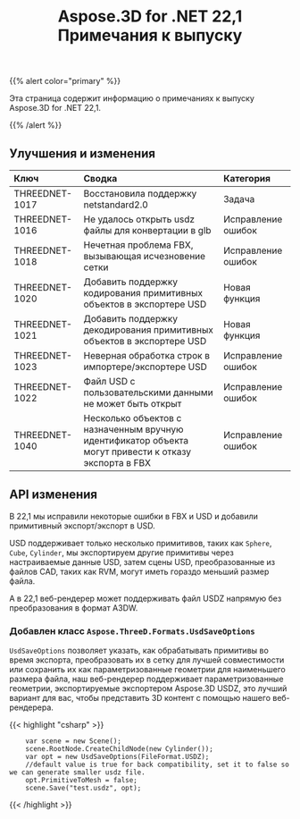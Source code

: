 ﻿---
title: Aspose.3D for .NET 22,1 Примечания к выпуску
type: docs
weight: 12
url: /ru/net/aspose-3d-for-net-22-1-release-notes/
---
{{% alert color="primary" %}}

Эта страница содержит информацию о примечаниях к выпуску Aspose.3D for .NET 22,1.

{{% /alert %}}
## **Улучшения и изменения**

|**Ключ**|**Сводка**|**Категория**|
|:- |:- |:- |
|THREEDNET-1017 |Восстановила поддержку netstandard2.0|Задача|
|THREEDNET-1016 |Не удалось открыть usdz файлы для конвертации в glb|Исправление ошибок|
|THREEDNET-1018 |Нечетная проблема FBX, вызывающая исчезновение сетки|Исправление ошибок|
|THREEDNET-1020 |Добавить поддержку кодирования примитивных объектов в экспортере USD|Новая функция|
|THREEDNET-1021 |Добавить поддержку декодирования примитивных объектов в экспортере USD|Новая функция|
|THREEDNET-1023 |Неверная обработка строк в импортере/экспортере USD|Исправление ошибок|
|THREEDNET-1022 |Файл USD с пользовательскими данными не может быть открыт|Исправление ошибок|
|THREEDNET-1040 |Несколько объектов с назначенным вручную идентификатор объекта могут привести к отказу экспорта в FBX|Исправление ошибок|


## API изменения ##


В 22,1 мы исправили некоторые ошибки в FBX и USD и добавили примитивный экспорт/экспорт в USD.

USD поддерживает только несколько примитивов, таких как `Sphere`, `Cube`, `Cylinder`, мы экспортируем другие примитивы через настраиваемые данные USD, затем сцены USD, преобразованные из файлов CAD, таких как RVM, могут иметь гораздо меньший размер файла.

А в 22,1 веб-рендерер может поддерживать файл USDZ напрямую без преобразования в формат A3DW.


### Добавлен класс `Aspose.ThreeD.Formats.UsdSaveOptions`

`UsdSaveOptions` позволяет указать, как обрабатывать примитивы во время экспорта, преобразовать их в сетку для лучшей совместимости или сохранить их как параметризованные геометрии для наименьшего размера файла, наш веб-рендерер поддерживает параметризованные геометрии, экспортируемые экспортером Aspose.3D USDZ, это лучший вариант для вас, чтобы представить 3D контент с помощью нашего веб-рендерера.



{{< highlight "csharp" >}}

        var scene = new Scene();
        scene.RootNode.CreateChildNode(new Cylinder());
        var opt = new UsdSaveOptions(FileFormat.USDZ);
        //default value is true for back compatibility, set it to false so we can generate smaller usdz file.
        opt.PrimitiveToMesh = false;
        scene.Save("test.usdz", opt);

{{< /highlight >}}
